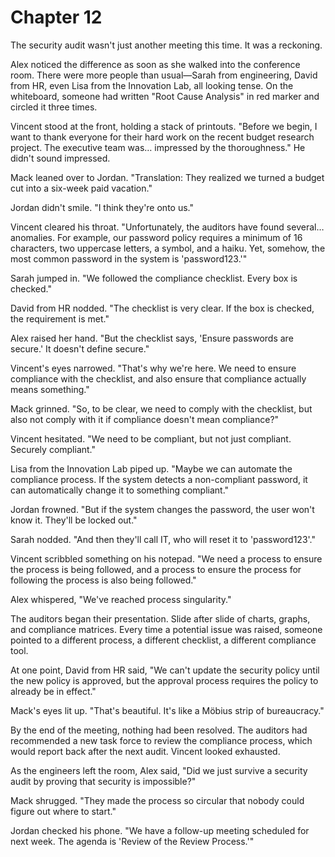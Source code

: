 # Chapter 12

The security audit wasn't just another meeting this time. It was a reckoning.

Alex noticed the difference as soon as she walked into the conference room. There were more people than usual—Sarah from engineering, David from HR, even Lisa from the Innovation Lab, all looking tense. On the whiteboard, someone had written "Root Cause Analysis" in red marker and circled it three times.

Vincent stood at the front, holding a stack of printouts. "Before we begin, I want to thank everyone for their hard work on the recent budget research project. The executive team was… impressed by the thoroughness." He didn't sound impressed.

Mack leaned over to Jordan. "Translation: They realized we turned a budget cut into a six-week paid vacation."

Jordan didn't smile. "I think they're onto us."

Vincent cleared his throat. "Unfortunately, the auditors have found several… anomalies. For example, our password policy requires a minimum of 16 characters, two uppercase letters, a symbol, and a haiku. Yet, somehow, the most common password in the system is 'password123.'"

Sarah jumped in. "We followed the compliance checklist. Every box is checked."

David from HR nodded. "The checklist is very clear. If the box is checked, the requirement is met."

Alex raised her hand. "But the checklist says, 'Ensure passwords are secure.' It doesn't define secure."

Vincent's eyes narrowed. "That's why we're here. We need to ensure compliance with the checklist, and also ensure that compliance actually means something."

Mack grinned. "So, to be clear, we need to comply with the checklist, but also not comply with it if compliance doesn't mean compliance?"

Vincent hesitated. "We need to be compliant, but not just compliant. Securely compliant."

Lisa from the Innovation Lab piped up. "Maybe we can automate the compliance process. If the system detects a non-compliant password, it can automatically change it to something compliant."

Jordan frowned. "But if the system changes the password, the user won't know it. They'll be locked out."

Sarah nodded. "And then they'll call IT, who will reset it to 'password123'."

Vincent scribbled something on his notepad. "We need a process to ensure the process is being followed, and a process to ensure the process for following the process is also being followed."

Alex whispered, "We've reached process singularity."

The auditors began their presentation. Slide after slide of charts, graphs, and compliance matrices. Every time a potential issue was raised, someone pointed to a different process, a different checklist, a different compliance tool.

At one point, David from HR said, "We can't update the security policy until the new policy is approved, but the approval process requires the policy to already be in effect."

Mack's eyes lit up. "That's beautiful. It's like a Möbius strip of bureaucracy."

By the end of the meeting, nothing had been resolved. The auditors had recommended a new task force to review the compliance process, which would report back after the next audit. Vincent looked exhausted.

As the engineers left the room, Alex said, "Did we just survive a security audit by proving that security is impossible?"

Mack shrugged. "They made the process so circular that nobody could figure out where to start."

Jordan checked his phone. "We have a follow-up meeting scheduled for next week. The agenda is 'Review of the Review Process.'"